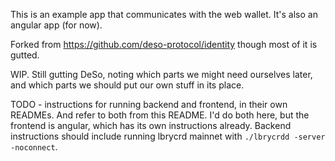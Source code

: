 This is an example app that communicates with the web wallet. It's also an angular app (for now).

Forked from https://github.com/deso-protocol/identity though most of it is gutted.

WIP. Still gutting DeSo, noting which parts we might need ourselves later, and which parts we should put our own stuff in its place.

TODO - instructions for running backend and frontend, in their own READMEs. And refer to both from this README. I'd do both here, but the frontend is angular, which has its own instructions already. Backend instructions should include running lbrycrd mainnet with `./lbrycrdd -server -noconnect`.
